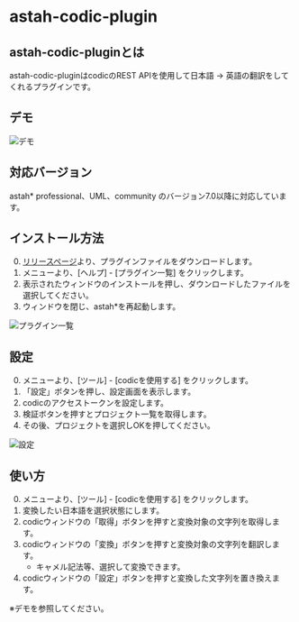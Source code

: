 # astah-codic-plugin

## astah-codic-pluginとは
astah-codic-pluginはcodicのREST APIを使用して日本語 → 英語の翻訳をしてくれるプラグインです。

## デモ

![デモ](https://s3.amazonaws.com/tobi_temp/demo.gif "デモ")

## 対応バージョン
astah* professional、UML、community のバージョン7.0以降に対応しています。

## インストール方法
0. [リリースページ](https://github.com/tobitobita/astah-codic-plugin/releases)より、プラグインファイルをダウンロードします。
0. メニューより、[ヘルプ] - [プラグイン一覧] をクリックします。
0. 表示されたウィンドウのインストールを押し、ダウンロードしたファイルを選択してください。
0. ウィンドウを閉じ、astah*を再起動します。

![プラグイン一覧](https://s3.amazonaws.com/tobi_temp/install_window.png "プラグイン一覧")

## 設定
0. メニューより、[ツール] - [codicを使用する] をクリックします。
0. 「設定」ボタンを押し、設定画面を表示します。
0. codicのアクセストークンを設定します。
0. 検証ボタンを押すとプロジェクト一覧を取得します。
0. その後、プロジェクトを選択しOKを押してください。

![設定](https://s3.amazonaws.com/tobi_temp/setting_window.png "設定")

## 使い方
0. メニューより、[ツール] - [codicを使用する] をクリックします。
0. 変換したい日本語を選択状態にします。
0. codicウィンドウの「取得」ボタンを押すと変換対象の文字列を取得します。
0. codicウィンドウの「変換」ボタンを押すと変換対象の文字列を翻訳します。
    * キャメル記法等、選択して変換できます。 
0. codicウィンドウの「設定」ボタンを押すと変換した文字列を置き換えます。

※デモを参照してください。
